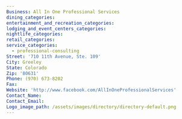 ```yaml
---
Business: All In One Professional Services
dining_categories:
entertainment_and_recreation_categories:
lodging_and_event_centers_categories:
nightlife_categories:
retail_categories:
service_categories:
  - professional-consulting
Street: '710 11th Avenue, Ste. 109'
City: Greeley
State: Colorado
Zip: '80631'
Phone: (970) 673-8202
Fax:
Website: 'http://www.facebook.com/AllInOneProfessionalServices'
Contact_Name:
Contact_Email: 
Logo_image_path: /assets/images/directory/directory-default.png
---
```



